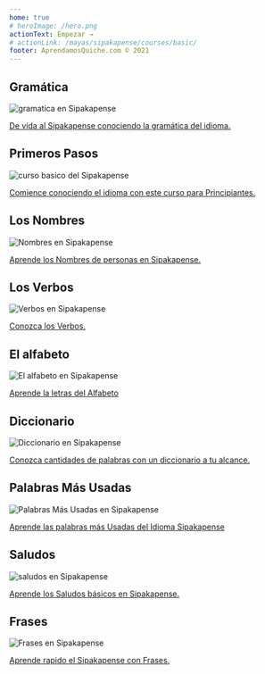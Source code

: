 ```yaml
---
home: true
# heroImage: /hero.png
actionText: Empezar →
# actionLink: /mayas/sipakapense/courses/basic/
footer: AprendamosQuiche.com © 2021 
---
```


<div class="features">
  <div class="feature">
    <h2>Gramática </h2>
    <img src="/home/grammar.jpg" alt="gramatica en Sipakapense">
    <p><a href="/mayas/sipakapense/grammar_sipakapense/alphabet_sipakapense/">De vida al Sipakapense conociendo la gramática del idioma.</a></p>
  </div>
  <div class="feature">
    <h2>Primeros Pasos</h2>
    <img src="/home/courses.jpg" alt="curso basico del Sipakapense">
    <p><a href="/mayas/sipakapense/courses_sipakapense/basic_sipakapense/">Comience conociendo el idioma con este curso para Principiantes.</a></p>
  </div>
  <div class="feature">
    <h2>Los Nombres</h2>
    <img src="/home/people.jpg" alt="Nombres en Sipakapense">
    <p><a href="/mayas/sipakapense/vocabulary_sipakapense/people_sipakapense/">Aprende los Nombres de personas en Sipakapense.</a></p>
  </div>
   <div class="feature">
    <h2>Los Verbos </h2>
    <img src="/home/verbs.png" alt="Verbos en Sipakapense">
    <p><a href="/mayas/sipakapense/grammar_sipakapense/verbs_sipakapense/">Conozca los Verbos.</a></p>
  </div>
  <div class="feature">
    <h2>El alfabeto</h2>
    <img src="/home/alphabet.jpg" alt="El alfabeto en Sipakapense">
    <p><a href="/mayas/sipakapense/grammar_sipakapense/alphabet_sipakapense/">Aprende la letras del Alfabeto</a></p>
  </div>
     <div class="feature">
    <h2>Diccionario</h2>
    <img src="/home/dictionary.jpg" alt="Diccionario en Sipakapense">
    <p><a href="/mayas/sipakapense/dictionary_sipakapense/">Conozca cantidades de palabras con un diccionario a tu alcance.</a></p>
  </div>
  <div class="feature">
    <h2>Palabras Más Usadas</h2>
    <img src="/home/more_used.jpg" alt="Palabras Más Usadas en Sipakapense">
    <p><a href="/mayas/sipakapense/vocabulary_sipakapense/more_used_sipakapense/">Aprende las palabras más Usadas del Idioma Sipakapense</a></p>
  </div>
    <div class="feature">
    <h2>Saludos</h2>
    <img src="/home/greetings.jpg" alt="saludos en Sipakapense">
    <p><a href="/mayas/sipakapense/vocabulary_sipakapense/greetings_sipakapense/">Aprende los Saludos básicos en Sipakapense.</a></p>
  </div>
   <div class="feature">
    <h2>Frases</h2>
    <img src="/home/phrases.jpg" alt="Frases en Sipakapense">
    <p><a href="/mayas/sipakapense/vocabulary_sipakapense/phrases_sipakapense/">Aprende rapido el Sipakapense con Frases.</a></p>
  </div>
</div>

<!-- <counter/> -->